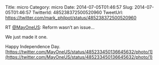Title: micro
Category: micro
Date: 2014-07-05T01:46:57
Slug: 2014-07-05T01:46:57
TwitterId: 485238372500520960
TweetUrl: https://twitter.com/mark_philpot/status/485238372500520960

RT [@MayOneUS](https://twitter.com/MayOneUS): Reform wasn’t an issue...

We just made it one.

Happy Independence Day. [https://twitter.com/MayOneUS/status/485233450136645632/photo/1](https://twitter.com/MayOneUS/status/485233450136645632/photo/1)